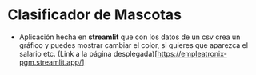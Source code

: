 # Clasificador de Mascotas 
* Aplicación hecha en **streamlit** que con los datos de un csv crea un gráfico y puedes mostrar cambiar el color, si quieres que aparezca el salario etc.
(Link a la página desplegada)[https://empleatronix-pgm.streamlit.app/]